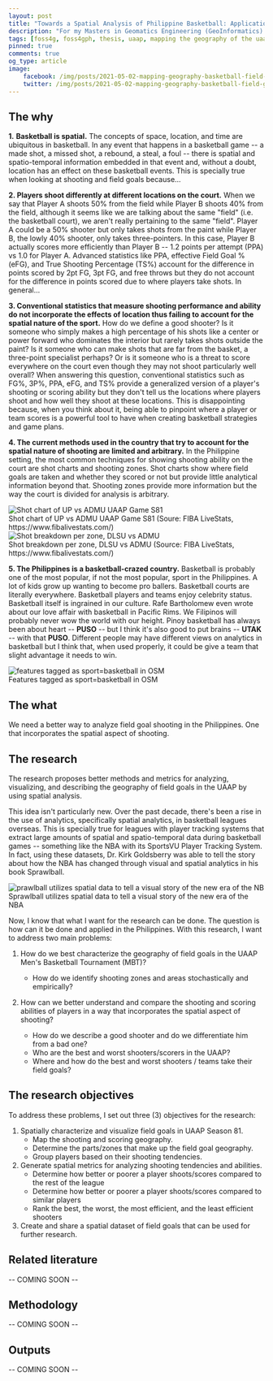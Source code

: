 ```yaml
---
layout: post
title: "Towards a Spatial Analysis of Philippine Basketball: Applications in the UAAP MBT (Season 81) [Part 1]"
description: "For my Masters in Geomatics Engineering (GeoInformatics) thesis, I'm mapping the geography of the UAAP Men's Basketball Tournament. Specifically, I'm studying the spatial characterization and analysis of field goals. I'll be writing and sharing about it here. :)"
tags: [foss4g, foss4gph, thesis, uaap, mapping the geography of the uaap, spatial analytics, basketball, basketball analytics]
pinned: true
comments: true
og_type: article
image:
    facebook: /img/posts/2021-05-02-mapping-geography-basketball-field-goals-spatial-analytics-uaap-part-1/main.png
    twitter: /img/posts/2021-05-02-mapping-geography-basketball-field-goals-spatial-analytics-uaap-part-1/main.png
---
```


## The why

**1.** **Basketball is spatial.** The concepts of space, location, and time are ubiquitous in basketball. In any event that happens in a basketball game -- a made shot, a missed shot, a rebound, a steal, a foul -- there is spatial and spatio-temporal information embedded in that event and, without a doubt, location has an effect on these basketball events. This is specially true when looking at shooting and field goals because...


**2. Players shoot differently at different locations on the court.** When we say that Player A shoots 50% from the field while Player B shoots 40% from the field, although it seems like we are talking about the same "field" (i.e. the basketball court), we aren't really pertaining to the same "field". Player A could be a 50% shooter but only takes shots from the paint while Player B, the lowly 40% shooter, only takes three-pointers. In this case, Player B actually scores more efficiently than Player B -- 1.2 points per attempt (PPA) vs 1.0 for Player A. Advanced statistics like PPA, effective Field Goal % (eFG), and True Shooting Percentage (TS%) account for the difference in points scored by 2pt FG, 3pt FG, and free throws but they do not account for the difference in points scored due to where players take shots. In general...


**3. Conventional statistics that measure shooting performance and ability do not incorporate the effects of location thus failing to account for the spatial nature of the sport.** How do we define a good shooter? Is it someone who simply makes a high percentage of his shots like a center or power forward who dominates the interior but rarely takes shots outside the paint? Is it someone who can make shots that are far from the basket, a three-point specialist perhaps? Or is it someone who is a threat to score everywhere on the court even though they may not shoot particularly well overall? When answering this question, conventional statistics such as FG%, 3P%, PPA, eFG, and TS% provide a generalized version of a player's shooting or scoring ability but they don't tell us the locations where players shoot and how well they shoot at these locations. This is disappointing because, when you think about it, being able to pinpoint where a player or team scores is a powerful tool to have when creating basketball strategies and game plans.


**4. The current methods used in the country that try to account for the spatial nature of shooting are limited and arbitrary.** In the Philippine setting, the most common techniques for showing shooting ability on the court are shot charts and shooting zones. Shot charts show where field goals are taken and whether they scored or not but provide little analytical information beyond that. Shooting zones provide more information but the way the court is divided for analysis is arbitrary.

<div class="col-lg-12 img-container"><img class="img-fluid post-img img-shadow" src="{{ site.assets }}/img/posts/2021-05-02-mapping-geography-basketball-field-goals-spatial-analytics-uaap-part-1/shot-charts.png" alt="Shot chart of UP vs ADMU UAAP Game S81"><figcaption class="figure-caption text-center">Shot chart of UP vs ADMU UAAP Game S81 (Soure: FIBA LiveStats, https://www.fibalivestats.com/)</figcaption></div>


<div class="col-lg-12 img-container"><img class="img-fluid post-img img-shadow" src="{{ site.assets }}/img/posts/2021-05-02-mapping-geography-basketball-field-goals-spatial-analytics-uaap-part-1/shot-zones.png" alt="Shot breakdown per zone, DLSU vs ADMU"><figcaption class="figure-caption text-center">Shot breakdown per zone, DLSU vs ADMU (Source: FIBA LiveStats, https://www.fibalivestats.com/)</figcaption></div>


**5. The Philippines is a basketball-crazed country.** Basketball is probably one of the most popular, if not the most popular, sport in the Philippines. A lot of kids grow up wanting to become pro ballers. Basketball courts are literally everywhere. Basketball players and teams enjoy celebrity status. Basketball itself is ingrained in our culture. Rafe Bartholomew even wrote about our love affair with basketball in Pacific Rims. We Filipinos will probably never wow the world with our height. Pinoy basketball has always been about heart -- **PUSO** -- but I think it's also good to put brains -- **UTAK** -- with that **PUSO**. Different people may have different views on analytics in basketball but I think that, when used properly, it could be give a team that slight advantage it needs to win.

<div class="col-lg-12 img-container"><img class="img-fluid post-img img-shadow" src="{{ site.assets }}/img/posts/2021-05-02-mapping-geography-basketball-field-goals-spatial-analytics-uaap-part-1/osm-basketball.png" alt="features tagged as sport=basketball in OSM"><figcaption class="figure-caption text-center">Features tagged as sport=basketball in OSM</figcaption></div>


## The what

We need a better way to analyze field goal shooting in the Philippines. One that incorporates the spatial aspect of shooting.


## The research

The research proposes better methods and metrics for analyzing, visualizing, and describing the geography of field goals in the UAAP by using spatial analysis. 

This idea isn't particularly new. Over the past decade, there's been a rise in the use of analytics, specifically spatial analytics, in basketball leagues overseas. This is specially true for leagues with player tracking systems that extract large amounts of spatial and spatio-temporal data during basketball games -- something like the NBA with its SportsVU Player Tracking System. In fact, using these datasets, Dr. Kirk Goldsberry was able to tell the story about how the NBA has changed through visual and spatial analytics in his book Sprawlball.

<div class="col-lg-12 img-container"><img class="img-fluid post-img img-shadow" src="{{ site.assets }}/img/posts/2021-05-02-mapping-geography-basketball-field-goals-spatial-analytics-uaap-part-1/sprawlball.png" alt="prawlball utilizes spatial data to tell 
a visual story of the new era of the NB
"><figcaption class="figure-caption text-center">Sprawlball utilizes spatial data to tell a visual story of the new era of the NBA</figcaption></div>

Now, I know that what I want for the research can be done. The question is how can it be done and applied in the Philippines. With this research, I want to address two main problems:
1. How do we best characterize the geography of field goals in the UAAP Men's Basketball Tournament (MBT)?
    - How do we identify shooting zones and areas stochastically and empirically?

2. How can we better understand and compare the shooting and scoring abilities of players in a way that incorporates the spatial aspect of shooting?
    - How do we describe a good shooter and do we differentiate him from a bad one?
    - Who are the best and worst shooters/scorers in the UAAP?
    - Where and how do the best and worst shooters / teams take their field goals?


## The research objectives

To address these problems, I set out three (3) objectives for the research:

1. Spatially characterize and visualize field goals in UAAP Season 81.
    - Map the shooting and scoring geography.
    - Determine the parts/zones that make up the field goal geography.
    - Group players based on their shooting tendencies.
2. Generate spatial metrics for analyzing shooting tendencies and abilities.
    - Determine how better or poorer a player shoots/scores compared to the rest of the league
    - Determine how better or poorer a player shoots/scores compared to similar players
    - Rank the best, the worst, the most efficient, and the least efficient shooters
3. Create and share a spatial dataset of field goals that can be used for further research.


## Related literature

-- COMING SOON --


## Methodology

-- COMING SOON --


## Outputs

-- COMING SOON --
